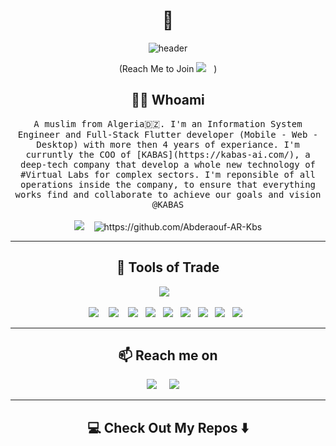 <h1 align="center"> 👋 </h1>
<div align="center">
  <img src="https://github.com/Ileriayo/ileriayo/blob/master/images/header.gif" alt="header"/>
</div>
<p align="center"> (Reach Me to Join <img src="https://img.shields.io/badge/KABAS-%230718c4?style=for-the-badge&logo=firebase&link=https%3A%2F%2Fkabas-ai.com%2F" />&nbsp;&nbsp;&nbsp;)</p>

<h2 align="center"> 👨‍💻 Whoami</h2>
<p align="center">
  <samp>A muslim from Algeria🇩🇿. I'm an Information System Engineer and Full-Stack Flutter developer (Mobile - Web - Desktop) with more then 4 years of experiance. I'm curruntly the COO of [KABAS](https://kabas-ai.com/), a deep-tech company that develop a whole new technology of #Virtual Labs for complex sectors. I'm reponsible of all operations inside the company, to ensure that everything works find and collaborate to achieve our goals and vision @KABAS
  </samp>
  <br> <br>
  <img src="https://img.shields.io/badge/KABAS-%230718c4?style=for-the-badge&logo=firebase&link=https%3A%2F%2Fkabas-ai.com%2F" />&nbsp;&nbsp;&nbsp;
  <img src="https://komarev.com/ghpvc/?username=Abderaouf-AR-Kbs" alt="https://github.com/Abderaouf-AR-Kbs" />
</p>

<hr>

<h2 align="center"> 🔭 Tools of Trade</h2>
<p align="center">
  <img src="https://img.shields.io/badge/Flutter-%2302569B?logo=flutter" />&nbsp;&nbsp;&nbsp;
</p>
<p align="center"> 
  <img src="https://img.shields.io/badge/PostgreSQL-%234169E1?logo=postgresql&logoColor=white" />&nbsp;&nbsp;&nbsp;
  <img src="https://img.shields.io/badge/React-%2361DAFB?logo=react&logoColor=black" />&nbsp;&nbsp;&nbsp;
  <img src="https://img.shields.io/badge/Tailwind_CSS-%2306B6D4?logo=tailwindcss&logoColor=white" />&nbsp;&nbsp;
  <img src="https://img.shields.io/badge/Adobe%20Illustrator-%23FF9A00?logo=adobeillustrator&logoColor=black" />&nbsp;&nbsp;
  <img src="https://img.shields.io/badge/Figma-%23F24E1E?logo=figma&logoColor=white" />&nbsp;&nbsp;
  <img src="https://img.shields.io/badge/ClickUp-%237B68EE?logo=clickup&logoColor=white" />&nbsp;&nbsp;
  <img src="https://img.shields.io/badge/Notion-%23000000?logo=notion&logoColor=white" />&nbsp;&nbsp;
  <img src="https://img.shields.io/badge/Git-%23F05032?logo=git&logoColor=white" />&nbsp;&nbsp;
  <img src="https://img.shields.io/badge/GitHub-%23181717?logo=github&logoColor=white" />&nbsp;&nbsp;
</p>
<hr>


<h2  align="center">📫 Reach me on</h2>
<p align="center">
  <a target="_blank"href="https://www.linkedin.com/in/abderaoufhaithemaroua/"><img src="https://img.shields.io/badge/linkedin-%230077B5.svg?&style=for-the-badge&logo=linkedin&logoColor=white" /></a>&nbsp;&nbsp;&nbsp;&nbsp;
  <a href="mailto:abderaouf.haithem.aroua@kabas-ai.com?subject=Hello%20Mr AROUA,%20From%20Github"><img src="https://img.shields.io/badge/gmail-%23D14836.svg?&style=for-the-badge&logo=gmail&logoColor=white" /></a>&nbsp;&nbsp;&nbsp;&nbsp;
</p>

<hr>

<h2  align="center">💻 Check Out My Repos ⬇️ </h2>

